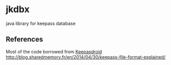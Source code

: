 jkdbx
=====

java library for keepass database


References
-----

Most of the code borrowed from [Keepasdroid](https://github.com/bpellin/keepassdroid)
http://blog.sharedmemory.fr/en/2014/04/30/keepass-file-format-explained/
